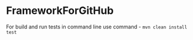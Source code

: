 # FrameworkForGitHub
For build and run tests in command line use command -
`mvn clean install test`
